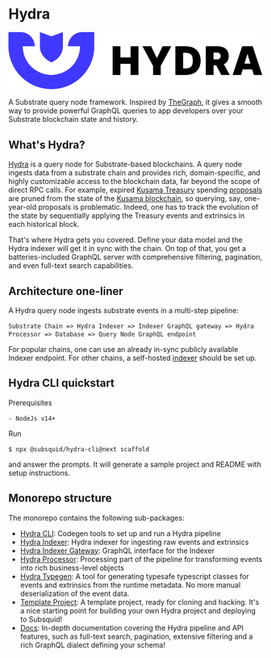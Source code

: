 # Hydra

![A query node builder for Substrate chains](.gitbook/assets/hydra-logo-horizontallockup.svg)

A Substrate query node framework. Inspired by [TheGraph](http://thegraph.com/), it gives a smooth way to provide powerful GraphQL queries to app developers over your Substrate blockchain state and history.

## What's Hydra?

[Hydra](https://joystream.org/hydra) is a query node for Substrate-based blockchains. A query node ingests data from a substrate chain and provides rich, domain-specific, and highly customizable access to the blockchain data, far beyond the scope of direct RPC calls. For example, expired [Kusama Treasury](https://wiki.polkadot.network/docs/en/learn-treasury) spending [proposals](https://kusama.subscan.io/event?module=Treasury&event=Proposed) are pruned from the state of the [Kusama blockchain](https://polkascan.io/kusama), so querying, say, one-year-old proposals is problematic. Indeed, one has to track the evolution of the state by sequentially applying the Treasury events and extrinsics in each historical block.

That's where Hydra gets you covered. Define your data model and the Hydra indexer will get it in sync with the chain. On top of that, you get a batteries-included GraphQL server with comprehensive filtering, pagination, and even full-text search capabilities.

## Architecture one-liner

A Hydra query node ingests substrate events in a multi-step pipeline:

```text
Substrate Chain => Hydra Indexer => Indexer GraphQL gateway => Hydra Processor => Database => Query Node GraphQL endpoint
```

For popular chains, one can use an already in-sync publicly available Indexer endpoint. For other chains, a self-hosted [indexer](https://github.com/Joystream/hydra/tree/master/packages/hydra-indexer) should be set up.

## Hydra CLI quickstart

Prerequisites

```text
- NodeJs v14+
```

Run

```text
$ npx @subsquid/hydra-cli@next scaffold
```

and answer the prompts. It will generate a sample project and README with setup instructions.

## Monorepo structure

The monorepo contains the following sub-packages:

* [Hydra CLI](./packages/hydra-cli): Codegen tools to set up and run a Hydra pipeline
* [Hydra Indexer](./packages/hydra-indexer): Hydra indexer for ingesting raw events and extrinsics
* [Hydra Indexer Gateway](./packages/hydra-indexer-gateway): GraphQL interface for the Indexer
* [Hydra Processor](./packages/hydra-processor): Processing part of the pipeline for transforming events into rich business-level objects
* [Hydra Typegen](./packages/hydra-typegen): A tool for generating typesafe typescript classes for events and extrinsics from the runtime metadata. No more manual deserialization of the event data.
* [Template Project](https://github.com/subsquid/hydra-template): A template project, ready for cloning and hacking. It's a nice starting point for building your own Hydra project and deploying to Subsquid! 
* [Docs](https://docs.subsquid.io): In-depth documentation covering the Hydra pipeline and API features, such as full-text search, pagination, extensive filtering and a rich GraphQL dialect defining your schema!

